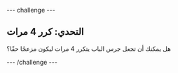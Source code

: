 --- challenge ---

## التحدي: كرر 4 مرات

هل يمكنك أن تجعل جرس الباب يتكرر 4 مرات ليكون مزعجًا حقًا؟

--- /challenge ---